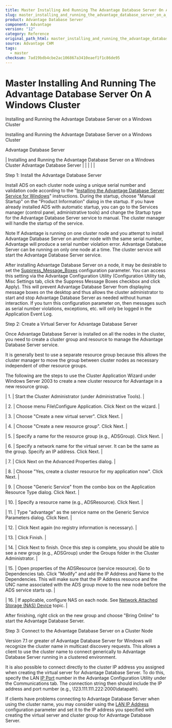 ```yaml
---
title: Master Installing And Running The Advantage Database Server On A Windows Cluster
slug: master_installing_and_running_the_advantage_database_server_on_a_windows_cluster
product: Advantage Database Server
component: Advantage
version: "12"
category: Reference
original_path_html: master_installing_and_running_the_advantage_database_server_on_a_windows_cluster.htm
source: Advantage CHM
tags:
  - master
checksum: 7ad19bdb4cbe2ac106867a3410eaef1f1c86de95
---
```


# Master Installing And Running The Advantage Database Server On A Windows Cluster

Installing and Running the Advantage Database Server on a Windows Cluster

Installing and Running the Advantage Database Server on a Windows Cluster

Advantage Database Server

| Installing and Running the Advantage Database Server on a Windows Cluster  Advantage Database Server |  |  |  |  |

Step 1: Install the Advantage Database Server

Install ADS on each cluster node using a unique serial number and validation code according to the "[Installing the Advantage Database Server Service for Windows](master_installing_the_advantage_database_server_service_for_windows_nt_2000_2003.md)" instructions. During the startup, choose "Manual Startup" on the "Product Information" dialog in the startup. If you have already installed ADS with automatic startup, you can go to the Services manager (control panel, administrative tools) and change the Startup type for the Advantage Database Server service to manual. The cluster manager will handle the startup of the service.

Note If Advantage is running on one cluster node and you attempt to install Advantage Database Server on another node with the same serial number, Advantage will produce a serial number violation error. Advantage Database Server can be running on only one node at a time. The cluster service will start the Advantage Database Server service.

After installing Advantage Database Server on a node, it may be desirable to set the [Suppress\_Message\_Boxes](master_suppress_message_boxes.md) configuration parameter. You can access this setting via the Advantage Configuration Utility (Configuration Utility tab, Misc Settings tab, click the Suppress Message Boxes checkbox and click Apply). This will prevent Advantage Database Server from displaying message boxes on the desktop and thus allows the cluster administrator to start and stop Advantage Database Server as needed without human interaction. If you turn this configuration parameter on, then messages such as serial number violations, exceptions, etc. will only be logged in the Application Event Log.

Step 2: Create a Virtual Server for Advantage Database Server

Once Advantage Database Server is installed on all the nodes in the cluster, you need to create a cluster group and resource to manage the Advantage Database Server service.

It is generally best to use a separate resource group because this allows the cluster manager to move the group between cluster nodes as necessary independent of other resource groups.

The following are the steps to use the Cluster Application Wizard under Windows Server 2003 to create a new cluster resource for Advantage in a new resource group.

| 1. | Start the Cluster Administrator (under Administrative Tools). |

| 2. | Choose menu File\Configure Application. Click Next on the wizard. |

| 3. | Choose "Create a new virtual server". Click Next. |

| 4. | Choose "Create a new resource group". Click Next. |

| 5. | Specify a name for the resource group (e.g., ADSGroup). Click Next. |

| 6. | Specify a network name for the virtual server. It can be the same as the group. Specify an IP address. Click Next. |

| 7. | Click Next on the Advanced Properties dialog. |

| 8. | Choose "Yes, create a cluster resource for my application now". Click Next. |

| 9. | Choose "Generic Service" from the combo box on the Application Resource Type dialog. Click Next. |

| 10. | Specify a resource name (e.g., ADSResource). Click Next. |

| 11. | Type "advantage" as the service name on the Generic Service Parameters dialog. Click Next. |

| 12. | Click Next again (no registry information is necessary). |

| 13. | Click Finish. |

| 14. | Click Next to finish. Once this step is complete, you should be able to see a new group (e.g., ADSGroup) under the Groups folder in the Cluster Administrator. |

| 15. | Open properties of the ADSResource (service resource). Go to Dependencies tab. Click "Modify" and add the IP Address and Name to the Dependencies. This will make sure that the IP Address resource and the UNC name associated with the ADS group move to the new node before the ADS service starts up. |

| 16. | If applicable, configure NAS on each node. See [Network Attached Storage (NAS) Device](master_network_attached_storage_nas_devices.md) topic. |

After finishing, right click on the new group and choose "Bring Online" to start the Advantage Database Server.

Step 3: Connect to the Advantage Database Server on a Cluster Node

Version 7.1 or greater of Advantage Database Server for Windows will recognize the cluster name in multicast discovery requests. This allows a client to use the cluster name to connect generically to Advantage Database Server running in a clustered environment.

It is also possible to connect directly to the cluster IP address you assigned when creating the virtual server for Advantage Database Server. To do this, specify the LAN [IP Port](master_ip_port.md) number in the Advantage Configuration Utility under the Communications tab. The connection string then should include the IP address and port number (e.g., \\123.111.111.222:2000\datapath).

If clients have problems connecting to Advantage Database Server when using the cluster name, you may consider using the [LAN IP Address](master_lan_ip_address.md) configuration parameter and set it to the IP address you specified with creating the virtual server and cluster group for Advantage Database Server.
